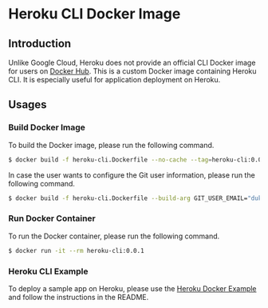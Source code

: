 # Heroku CLI Docker Image

## Introduction

Unlike Google Cloud, Heroku does not provide an official CLI Docker image for users on [Docker Hub](https://hub.docker.com/u/heroku). This is a custom Docker image containing Heroku CLI. It is especially useful for application deployment on Heroku.

## Usages

### Build Docker Image

To build the Docker image, please run the following command.

```bash
$ docker build -f heroku-cli.Dockerfile --no-cache --tag=heroku-cli:0.0.1 .
```

In case the user wants to configure the Git user information, please run the following command.

```bash
$ docker build -f heroku-cli.Dockerfile --build-arg GIT_USER_EMAIL="dukeleimao@gmail.com" --build-arg GIT_USER_NAME="Lei Mao" --no-cache --tag=heroku-cli:0.0.1 .
```

### Run Docker Container

To run the Docker container, please run the following command.

```bash
$ docker run -it --rm heroku-cli:0.0.1
```

### Heroku CLI Example

To deploy a sample app on Heroku, please use the [Heroku Docker Example](https://github.com/leimao/Heroku-Docker-Example) and follow the instructions in the README.

